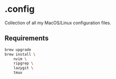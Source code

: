 # .config
Collection of all my MacOS/Linux configuration files.

## Requirements

```bash
brew upgrade
brew install \
    nvim \
    ripgrep \
    lazygit \
    tmux
```
